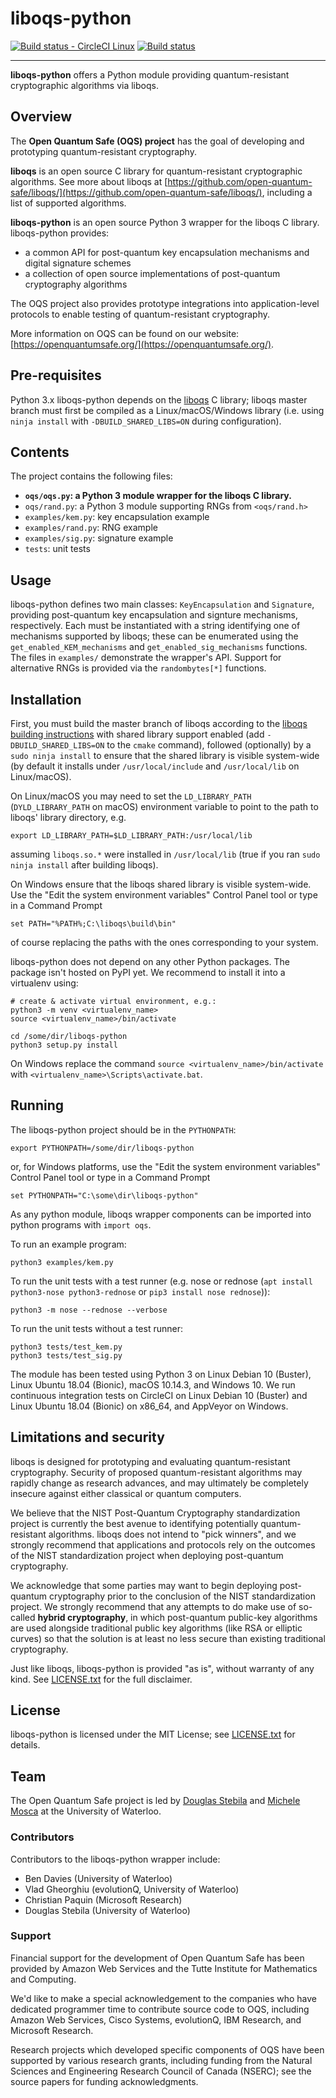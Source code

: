liboqs-python
=============

[![Build status - CircleCI Linux](https://circleci.com/gh/open-quantum-safe/liboqs-python.svg?style=svg)](https://circleci.com/gh/open-quantum-safe/liboqs-python)
[![Build status](https://ci.appveyor.com/api/projects/status/xvfc8fn96fip52md?svg=true)](https://ci.appveyor.com/project/vsoftco/liboqs-python)

---

**liboqs-python** offers a Python module providing quantum-resistant cryptographic algorithms via liboqs.

Overview
--------

The **Open Quantum Safe (OQS) project** has the goal of developing and prototyping quantum-resistant cryptography.

**liboqs** is an open source C library for quantum-resistant cryptographic algorithms. See more about liboqs at [https://github.com/open-quantum-safe/liboqs/](https://github.com/open-quantum-safe/liboqs/), including a list of supported algorithms.

**liboqs-python** is an open source Python 3 wrapper for the liboqs C library. liboqs-python provides:

- a common API for post-quantum key encapsulation mechanisms and digital signature schemes
- a collection of open source implementations of post-quantum cryptography algorithms

The OQS project also provides prototype integrations into application-level protocols to enable testing of quantum-resistant cryptography.

More information on OQS can be found on our website: [https://openquantumsafe.org/](https://openquantumsafe.org/).

Pre-requisites
--------------
Python 3.x
liboqs-python depends on the [liboqs](https://github.com/open-quantum-safe/liboqs) C library; liboqs master branch must 
first be compiled as a Linux/macOS/Windows library (i.e. using `ninja install` with `-DBUILD_SHARED_LIBS=ON` during configuration).

Contents
--------

The project contains the following files:

 - **`oqs/oqs.py`: a Python 3 module wrapper for the liboqs C library.**
 - `oqs/rand.py`: a Python 3 module supporting RNGs from `<oqs/rand.h>`
 - `examples/kem.py`: key encapsulation example
 - `examples/rand.py`: RNG example
 - `examples/sig.py`: signature example
 - `tests`: unit tests

Usage
-----

liboqs-python defines two main classes: `KeyEncapsulation` and `Signature`, providing post-quantum key encapsulation and signture mechanisms, respectively. Each must be instantiated with a string identifying one of mechanisms supported by liboqs; these can be enumerated using the `get_enabled_KEM_mechanisms` and `get_enabled_sig_mechanisms` functions. The files in `examples/` demonstrate the wrapper's API.
Support for alternative RNGs is provided via the `randombytes[*]` functions.

Installation
------------

First, you must build the master branch of liboqs according to the [liboqs building instructions](https://github.com/open-quantum-safe/liboqs#linuxmacos) 
with shared library support enabled (add `-DBUILD_SHARED_LIBS=ON` to the `cmake` command), followed (optionally) by a `sudo ninja install` 
to ensure that the shared library is visible system-wide (by default it installs under `/usr/local/include` and `/usr/local/lib` on Linux/macOS). 

On Linux/macOS you may need to set the `LD_LIBRARY_PATH` (`DYLD_LIBRARY_PATH` on macOS) environment variable to point to the path to liboqs' library directory, e.g.

    export LD_LIBRARY_PATH=$LD_LIBRARY_PATH:/usr/local/lib

assuming `liboqs.so.*` were installed in `/usr/local/lib` (true if you ran `sudo ninja install` after building liboqs).

On Windows ensure that the liboqs shared library is visible system-wide. Use the "Edit the system environment variables" Control Panel 
tool or type in a Command Prompt
	
	set PATH="%PATH%;C:\liboqs\build\bin"
	
of course replacing the paths with the ones corresponding to your system.

liboqs-python does not depend on any other Python packages. The package isn't hosted on PyPI yet. We recommend to install 
it into a virtualenv using:

	# create & activate virtual environment, e.g.:
	python3 -m venv <virtualenv_name>
	source <virtualenv_name>/bin/activate
	
	cd /some/dir/liboqs-python
	python3 setup.py install

On Windows replace the command `source <virtualenv_name>/bin/activate` with `<virtualenv_name>\Scripts\activate.bat`.

Running
-------

The liboqs-python project should be in the `PYTHONPATH`:

	export PYTHONPATH=/some/dir/liboqs-python
	
or, for Windows platforms, use the "Edit the system environment variables" Control Panel 
tool or type in a Command Prompt

    set PYTHONPATH="C:\some\dir\liboqs-python"

As any python module, liboqs wrapper components can be imported into python programs with `import oqs`.

To run an example program:

	python3 examples/kem.py

To run the unit tests with a test runner (e.g. nose or rednose (`apt install python3-nose python3-rednose` or `pip3 install nose rednose`)):

	python3 -m nose --rednose --verbose

To run the unit tests without a test runner:

	python3 tests/test_kem.py
	python3 tests/test_sig.py

The module has been tested using Python 3 on Linux Debian 10 (Buster), Linux Ubuntu 18.04 (Bionic), macOS 10.14.3, 
and Windows 10. We run continuous integration tests on CircleCI on Linux Debian 10 (Buster) and Linux Ubuntu 18.04 (Bionic) on x86_64,
and AppVeyor on Windows. 

Limitations and security
------------------------

liboqs is designed for prototyping and evaluating quantum-resistant cryptography. Security of proposed quantum-resistant algorithms may rapidly change as research advances, and may ultimately be completely insecure against either classical or quantum computers.

We believe that the NIST Post-Quantum Cryptography standardization project is currently the best avenue to identifying potentially quantum-resistant algorithms. liboqs does not intend to "pick winners", and we strongly recommend that applications and protocols rely on the outcomes of the NIST standardization project when deploying post-quantum cryptography.

We acknowledge that some parties may want to begin deploying post-quantum cryptography prior to the conclusion of the NIST standardization project. We strongly recommend that any attempts to do make use of so-called **hybrid cryptography**, in which post-quantum public-key algorithms are used alongside traditional public key algorithms (like RSA or elliptic curves) so that the solution is at least no less secure than existing traditional cryptography.

Just like liboqs, liboqs-python is provided "as is", without warranty of any kind. See [LICENSE.txt](https://github.com/open-quantum-safe/liboqs-python/blob/master/LICENSE.txt) for the full disclaimer.

License
-------

liboqs-python is licensed under the MIT License; see [LICENSE.txt](https://github.com/open-quantum-safe/liboqs-python/blob/master/LICENSE.txt) for details.

Team
----

The Open Quantum Safe project is led by [Douglas Stebila](https://www.douglas.stebila.ca/research/) and [Michele Mosca](http://faculty.iqc.uwaterloo.ca/mmosca/) at the University of Waterloo.

### Contributors

Contributors to the liboqs-python wrapper include:

- Ben Davies (University of Waterloo)
- Vlad Gheorghiu (evolutionQ, University of Waterloo)
- Christian Paquin (Microsoft Research)
- Douglas Stebila (University of Waterloo)

### Support

Financial support for the development of Open Quantum Safe has been provided by Amazon Web Services and the Tutte Institute for Mathematics and Computing.

We'd like to make a special acknowledgement to the companies who have dedicated programmer time to contribute source code to OQS, including Amazon Web Services, Cisco Systems, evolutionQ, IBM Research, and Microsoft Research.

Research projects which developed specific components of OQS have been supported by various research grants, including funding from the Natural Sciences and Engineering Research Council of Canada (NSERC); see the source papers for funding acknowledgments.
